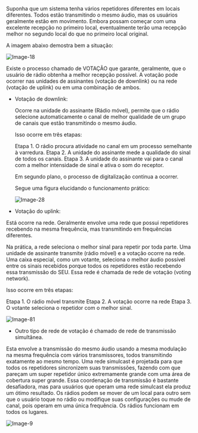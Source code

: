 Suponha que um sistema tenha vários repetidores diferentes em locais diferentes. Todos estão transmitindo o mesmo áudio, mas os usuários geralmente estão em movimento. Embora possam começar com uma excelente recepção no primeiro local, eventualmente terão uma recepção melhor no segundo local do que no primeiro local original.

A imagem abaixo demostra bem a situação: 

![Image-18](https://user-images.githubusercontent.com/95552879/180037298-bad8c048-b5e6-4561-b14b-0198fd9cbdb0.png)

Existe o processo chamado de VOTAÇÃO que garante, geralmente, que o usuário de rádio obtenha a melhor recepção possível. A votação pode ocorrer nas unidades de assinantes (votação de downlink) ou na rede (votação de uplink) ou em uma combinação de ambos.

  - Votação de downlink:
  
    Ocorre na unidade do assinante (Rádio móvel), permite que o rádio selecione automaticamente o canal de melhor qualidade de um grupo de canais que estão transmitindo o mesmo áudio.
    
    Isso ocorre em três etapas:
    
    Etapa 1. O rádio procura atividade no canal em um processo semelhante à varredura.
    Etapa 2. A unidade do assinante mede a qualidade do sinal de todos os canais.
    Etapa 3. A unidade do assinante vai para o canal com a melhor intensidade de sinal e ativa o som do receptor.
    
    Em segundo plano, o processo de digitalização continua a ocorrer.
    
    Segue uma figura elucidando o funcionamento prático:
    
    
    ![Image-28](https://user-images.githubusercontent.com/95552879/180038951-f51a5835-b485-4108-b277-bd12eca6b0d7.png)

   - Votação do uplink:
   
   Está ocorre na rede. Geralmente envolve uma rede que possui repetidores recebendo na mesma frequência, mas transmitindo em frequências diferentes.
   
   Na prática, a rede seleciona o melhor sinal para repetir por toda parte. Uma unidade de assinante transmite (rádio móvel) e a votação ocorre na rede. Uma caixa especial, como um votante, seleciona o melhor áudio possível entre os sinais recebidos porque todos os repetidores estão recebendo essa transmissão do SEU. Essa rede é chamada de rede de votação (voting network).
   
   Isso ocorre em três etapas:
   
   Etapa 1. O rádio móvel transmite
   Etapa 2. A votação ocorre na rede
   Etapa 3. O votante seleciona o repetidor com o melhor sinal.  

![Image-81](https://user-images.githubusercontent.com/95552879/180039919-136fb7d9-c05b-457e-9934-5a9b2abfa1c7.png)



  - Outro tipo de rede de votação é chamado de rede de transmissão simultânea. 

  Esta envolve a transmissão do mesmo áudio usando a mesma modulação na mesma frequência com vários transmissores, todos transmitindo exatamente ao mesmo tempo. Uma rede simulcast é projetada para que todos os repetidores sincronizem suas transmissões, fazendo com que pareçam um super repetidor único extremamente grande com uma área de cobertura super grande. Essa coordenação de transmissão é bastante desafiadora, mas para usuários que operam uma rede simulcast ela produz um ótimo resultado.
  Os rádios podem se mover de um local para outro sem que o usuário toque no rádio ou modifique suas configurações ou mude de canal, pois operam em uma única frequência. Os rádios funcionam em todos os lugares.
  
  ![Image-9](https://user-images.githubusercontent.com/95552879/180046563-efbaf363-5d2b-4268-8098-7991fbac5cf4.png)


